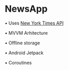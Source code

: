 # NewsApp
• Uses [New York Times API][api]

• MVVM Arhitecture

• Offline storage

• Android Jetpack

• Coroutines




























[api]: https://developer.nytimes.com/apis
